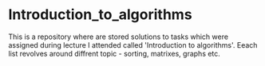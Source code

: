 # Introduction_to_algorithms
This is a repository where are stored solutions to tasks which were assigned during lecture I attended called 'Introduction to algorithms'. Eeach list revolves around diffrent topic - sorting, matrixes, graphs etc.
